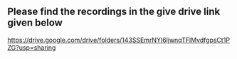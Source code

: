 ## Please find the recordings in the give drive link given below 
https://drive.google.com/drive/folders/143SSEmrNYI6ljwnqTFlMvdfgpsCt1PZG?usp=sharing
